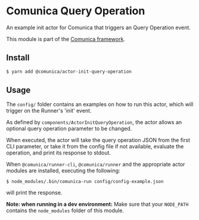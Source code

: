 # Comunica Query Operation

An example init actor for Comunica that triggers an Query Operation event.

This module is part of the [Comunica framework](https://github.com/comunica/comunica).

## Install

```bash
$ yarn add @comunica/actor-init-query-operation
```

## Usage

The `config/` folder contains an examples on how to run this actor,
which will trigger on the Runner's 'init' event.

As defined by `components/ActorInitQueryOperation`,
the actor allows an optional query operation parameter to be changed.

When executed, the actor will take the query operation JSON from the first CLI parameter,
or take it from the config file if not available,
evaluate the operation, and print its response to stdout.

When `@comunica/runner-cli`, `@comunica/runner` and the appropriate actor modules are installed,
executing the following:

```
$ node_modules/.bin/comunica-run config/config-example.json
```

will print the response.

**Note: when running in a dev environment:**
Make sure that your `NODE_PATH` contains the `node_modules` folder of this module.
